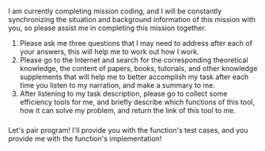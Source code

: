 ###

I am currently completing mission coding, and I will be constantly synchronizing the situation and background information of this mission with you, so please assist me in completing this mission together.

1. Please ask me three questions that I may need to address after each of your answers, this will help me to work out how I work.
2. Please go to the Internet and search for the corresponding theoretical knowledge, the content of papers, books, tutorials, and other knowledge supplements that will help me to better accomplish my task after each time you listen to my narration, and make a summary to me.
3. After listening to my task description, please go to collect some efficiency tools for me, and briefly describe which functions of this tool, how it can solve my problem, and return the link of this tool to me.

###

Let's pair program! I'll provide you with the function's test cases, and you provide me with the function's implementation!
